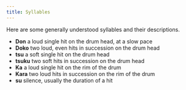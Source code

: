 ```yaml
---
title: Syllables
---
```

Here are some generally understood syllables and their descriptions.

* **Don** a loud single hit on the drum head, at a slow pace
* **Doko** two loud, even hits in succession on the drum head
* **tsu** a soft single hit on the drum head
* **tsuku** two soft hits in succession on the drum head
* **Ka** a loud single hit on the rim of the drum
* **Kara** two loud hits in succession on the rim of the drum
* **su** silence, usually the duration of a hit
